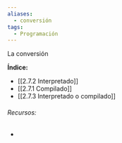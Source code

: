 ```yaml
---
aliases:
  - conversión
tags:
  - Programación
---
```

La conversión 

**Índice:**

- [[2.7.2 Interpretado]]
- [[2.7.1 Compilado]]
- [[2.7.3 Interpretado o compilado]]

###### Recursos:

- 